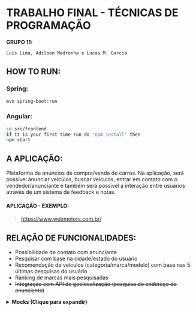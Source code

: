 # TRABALHO FINAL - TÉCNICAS DE PROGRAMAÇÃO
**GRUPO 11:**
```bash
Luís Lima, Adilson Medronha e Lucas M. Garcia
```

## HOW TO RUN:

### Spring:
```bash
mvn spring-boot:run
```

### Angular:
```bash
cd src/frontend
if it is your first time run do 'npm install' then
npm start
```

## A APLICAÇÃO:
<p>Plataforma de anúncios de compra/venda de carros. Na aplicação, será possível anunciar veículos, buscar veículos, entrar em contato com o vendedor/anunciante e também será possível a interação entre usuários através de um sistema de feedback e notas.</p>

#### APLICAÇÃO - EXEMPLO:
> https://www.webmotors.com.br/



## RELAÇÃO DE FUNCIONALIDADES:

- Possibilidade de contato com anunciante
- Pesquisar com base na cidade/estado do usuário
- Recomendação de veículos (categoria/marca/modelo) com base nas 5 últimas pesquisas do usuário
- Ranking de marcas mais pesquisadas
- ~~Integração com API de geolocalização (pesquisa do endereço do anunciante)~~



<details>
  
  <summary><b>Mocks (Clique para expandir)</b></summary>
  
   
                                                   Tela Principal
  
  ![img](https://i.imgur.com/A3RiAiu.jpg)
  
                                                   Tela de Busca

   
   ![img](https://i.imgur.com/GRGGPid.jpg)
  
  
</details>
